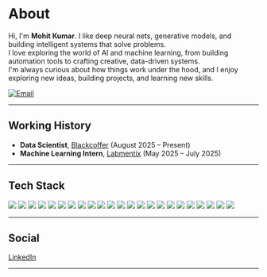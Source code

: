 # About

Hi, I'm **Mohit Kumar**. I like deep neural nets, generative models, and building intelligent systems that solve problems.  
I love exploring the world of AI and machine learning, from building automation tools to crafting creative, data-driven systems.  
I'm always curious about how things work under the hood, and I enjoy exploring new ideas, building projects, and learning new skills.

<!-- You can find my portfolio and projects here → [MAKE A PORTFOLIO WEBSITE) -->

[![Email](https://img.shields.io/badge/Email-5102mohit@gmail.com-informational?style=flat)](mailto:5102mohit@gmail.com)

---

## Working History

- **Data Scientist**, [Blackcoffer](https://www.blackcoffer.com/) (August 2025 – Present) 
- **Machine Learning Intern**, [Labmentix](https://www.labmentix.in/) (May 2025 – July 2025) 

---

## Tech Stack

<!-- Tech Stack Badges -->
<p>
  <!-- Languages -->
  <img src="https://img.shields.io/badge/Python-3776AB?style=flat&logo=python&logoColor=white"/>
  <img src="https://img.shields.io/badge/SQL-005C84?style=flat&logo=postgresql&logoColor=white"/>
  <img src="https://img.shields.io/badge/C/C++-00599C?style=flat&logo=cplusplus&logoColor=white"/>
  <img src="https://img.shields.io/badge/JavaScript-F7DF1E?style=flat&logo=javascript&logoColor=black"/>
  <img src="https://img.shields.io/badge/R-276DC3?style=flat&logo=r&logoColor=white"/>



  <!-- Frameworks & Libraries -->
<img src="https://img.shields.io/badge/Pandas-150458?style=flat&logo=pandas&logoColor=white"/>
<img src="https://img.shields.io/badge/NumPy-013243?style=flat&logo=numpy&logoColor=white"/>
<img src="https://img.shields.io/badge/Scikit--Learn-F7931E?style=flat&logo=scikit-learn&logoColor=white"/>
<img src="https://img.shields.io/badge/PyTorch-EE4C2C?style=flat&logo=pytorch&logoColor=white"/>
<img src="https://img.shields.io/badge/HuggingFace-FFD21F?style=flat&logo=huggingface&logoColor=black"/>
<img src="https://img.shields.io/badge/LangChain-3E8EDE?style=flat&logoColor=white"/>
<img src="https://img.shields.io/badge/Spacy-09A3D5?style=flat&logo=spacy&logoColor=white"/>
<img src="https://img.shields.io/badge/NLTK-76B900?style=flat&logo=nltk&logoColor=white"/>
<img src="https://img.shields.io/badge/Matplotlib-11557C?style=flat&logo=matplotlib&logoColor=white"/>
<img src="https://img.shields.io/badge/Seaborn-4B8BBE?style=flat&logo=python&logoColor=white"/>
<img src="https://img.shields.io/badge/FastAPI-009688?style=flat&logo=fastapi&logoColor=white"/>
<img src="https://img.shields.io/badge/Flask-000000?style=flat&logo=flask&logoColor=white"/>
<img src="https://img.shields.io/badge/Django-092E20?style=flat&logo=django&logoColor=white"/>

<!-- Developer Tools -->
<img src="https://img.shields.io/badge/Git-F05032?style=flat&logo=git&logoColor=white"/>
<img src="https://img.shields.io/badge/Docker-2496ED?style=flat&logo=docker&logoColor=white"/>
<img src="https://img.shields.io/badge/Jupyter-F37626?style=flat&logo=jupyter&logoColor=white"/>
<img src="https://img.shields.io/badge/Streamlit-FF4B4B?style=flat&logo=streamlit&logoColor=white"/>
<img src="https://img.shields.io/badge/Postman-FF6C37?style=flat&logo=postman&logoColor=white"/>
</p>

---

## Social

[LinkedIn](https://www.linkedin.com/in/ks-mohit)
<!--- [Kaggle](https://www.kaggle.com) *(add your actual profile if available)*
- [Google Scholar](https://scholar.google.com) *(add your actual profile if available)* -->

---

